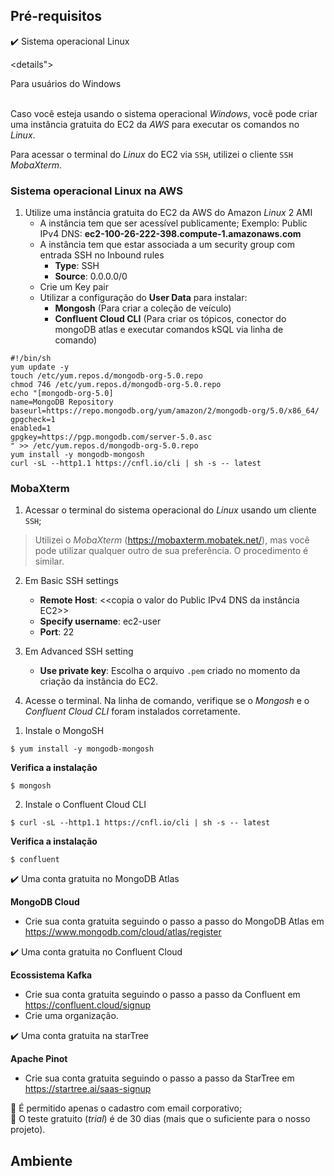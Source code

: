 <h2>Pré-requisitos</h2>

:heavy_check_mark: Sistema operacional Linux

<details">
 <summary>Para usuários do Windows</summary><br>

Caso você esteja usando o sistema operacional _Windows_, você pode criar uma instância gratuita do EC2 da _AWS_ para executar os comandos no _Linux_. 

Para acessar o terminal do _Linux_ do EC2 via `SSH`, utilizei o cliente `SSH` _MobaXterm_.

### Sistema operacional Linux na AWS

1. Utilize uma instância gratuita do EC2 da AWS do Amazon _Linux_ 2 AMI
	* A instância tem que ser acessível publicamente; Exemplo: Public IPv4 DNS: **ec2-100-26-222-398.compute-1.amazonaws.com**
	* A instância tem que estar associada a um security group com entrada SSH no Inbound rules
		* **Type**: SSH
		* **Source**: 0.0.0.0/0
	* Crie um Key pair
	* Utilizar a configuração do **User Data** para instalar:
		* **Mongosh** (Para criar a coleção de veículo)
		* **Confluent Cloud CLI** (Para criar os tópicos, conector do mongoDB atlas e executar comandos kSQL via linha de comando)
		
```
#!/bin/sh
yum update -y
touch /etc/yum.repos.d/mongodb-org-5.0.repo
chmod 746 /etc/yum.repos.d/mongodb-org-5.0.repo
echo "[mongodb-org-5.0]
name=MongoDB Repository
baseurl=https://repo.mongodb.org/yum/amazon/2/mongodb-org/5.0/x86_64/
gpgcheck=1
enabled=1
gpgkey=https://pgp.mongodb.com/server-5.0.asc
" >> /etc/yum.repos.d/mongodb-org-5.0.repo
yum install -y mongodb-mongosh
curl -sL --http1.1 https://cnfl.io/cli | sh -s -- latest
```

### MobaXterm

1. Acessar o terminal do sistema operacional do _Linux_ usando um cliente `SSH`;

> Utilizei o _MobaXterm_ (https://mobaxterm.mobatek.net/), mas você pode utilizar qualquer outro de sua preferência. O procedimento é similar.

2. Em Basic SSH settings	
	* **Remote Host**: <<copia o valor do Public IPv4 DNS da instância EC2>>
	* **Specify username**: ec2-user
	* **Port**: 22
	
3. Em Advanced SSH setting
	* **Use private key**: Escolha o arquivo `.pem` criado no momento da criação da instância do EC2.
	
4. Acesse o terminal. Na linha de comando, verifique se o _Mongosh_ e o _Confluent Cloud CLI_ foram instalados corretamente.  
</details>

1. Instale o MongoSH
```
$ yum install -y mongodb-mongosh
```

**Verifica a instalação**
```
$ mongosh
```

2. Instale o Confluent Cloud CLI
```
$ curl -sL --http1.1 https://cnfl.io/cli | sh -s -- latest
```

**Verifica a instalação**
```
$ confluent
```

:heavy_check_mark: Uma conta gratuita no MongoDB Atlas 

**MongoDB Cloud**

* Crie sua conta gratuita seguindo o passo a passo do MongoDB Atlas em https://www.mongodb.com/cloud/atlas/register

:heavy_check_mark: Uma conta gratuita no Confluent Cloud 

**Ecossistema Kafka**

* Crie sua conta gratuita seguindo o passo a passo da Confluent em https://confluent.cloud/signup
* Crie uma organização.

:heavy_check_mark: Uma conta gratuita na starTree

**Apache Pinot**

* Crie sua conta gratuita seguindo o passo a passo da StarTree em https://startree.ai/saas-signup

:loudspeaker: É permitido apenas o cadastro com email corporativo;<br>
:loudspeaker: O teste gratuito (_trial_) é de 30 dias (mais que o suficiente para o nosso projeto).

## Ambiente